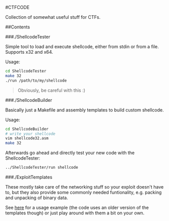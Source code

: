 #CTFCODE

Collection of somewhat useful stuff for CTFs.

##Contents

###./ShellcodeTester

Simple tool to load and execute shellcode, either from stdin or from a file.
Supports x32 and x64.

Usage:

```bash
cd ShellcodeTester
make 32
./run /path/to/my/shellcode
```

> Obviously, be careful with this :)

###./ShellcodeBuilder

Basically just a Makefile and assembly templates to build custom shellcode.

Usage:

```bash
cd ShellcodeBuilder
# write your shellcode
vim shellcode32.asm
make 32
```

Afterwards go ahead and directly test your new code with the ShellcodeTester:

```bash
../ShellcodeTester/run shellcode
```

###./ExploitTemplates

These mostly take care of the networking stuff so your exploit doesn't have to, but they also provide some commonly needed funtionality, e.g. packing and unpacking of binary data.

See [here](http://kitctf.de/writeups/9447ctf2014/2014/12/01/europe-writeup/) for a usage example (the code uses an older version of the templates though) or just play around with them a bit on your own.
